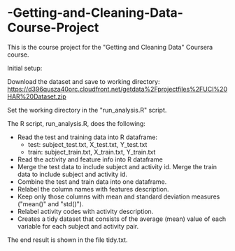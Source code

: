 # -Getting-and-Cleaning-Data-Course-Project

This is the course project for the "Getting and Cleaning Data" Coursera course. 

Initial setup:

Download the dataset and save to working directory:
https://d396qusza40orc.cloudfront.net/getdata%2Fprojectfiles%2FUCI%20HAR%20Dataset.zip

Set the working directory in the "run_analysis.R" script.

The R script, run_analysis.R, does the following:
- Read the test and training data into R dataframe:
    - test: subject_test.txt, X_test.txt, Y_test.txt
    - train: subject_train.txt, X_train.txt, Y_train.txt
- Read the activity and feature info into R dataframe
- Merge the test data to include subject and activity id. Merge the train data to include subject and activity id.
- Combine the test and train data into one dataframe.
- Relabel the column names with features description.
- Keep only those columns with mean and standard deviation measures ("mean()" and "std()").
- Relabel activity codes with activity description.
- Creates a tidy dataset that consists of the average (mean) value of each variable for each subject and activity pair.

The end result is shown in the file tidy.txt.
